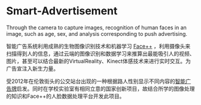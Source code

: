 # Smart-Advertisement
Through the camera to capture images, recognition of human faces in an image, such as age, sex, and analysis corresponding to push advertising.

智能广告系统利用成熟的生物图像识别技术和机器学习 [Face++](http://www.faceplusplus.com.cn) ，利用摄像头来扫描得到人的信息，通过云端的图像识别和数据学习来推算出最能吸引人的视频、图片，甚至可以结合最新的VirtualReality、Kinect体感技术来进行实时交互。为广告宣注入新生力量。

受2012年在伦敦街头的公交站台出现的一种根据路人性别显示不同内容的[智能广告牌](http://goo.gl/90S1J7)启发。同时在学校实验室有相同立意的国家创新项目，故结合所学的图像处理的知识和Face++的人脸数据处理平台开发此项目。
